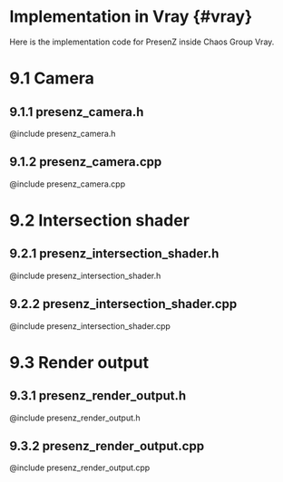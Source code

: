 # Implementation in Vray {#vray}

Here is the implementation code for PresenZ inside Chaos Group Vray.

# 9.1 Camera
## 9.1.1 presenz_camera.h

@include presenz_camera.h

## 9.1.2 presenz_camera.cpp

@include presenz_camera.cpp

# 9.2 Intersection shader

## 9.2.1 presenz_intersection_shader.h

@include presenz_intersection_shader.h

## 9.2.2 presenz_intersection_shader.cpp

@include presenz_intersection_shader.cpp

# 9.3 Render output

## 9.3.1 presenz_render_output.h

@include presenz_render_output.h

## 9.3.2 presenz_render_output.cpp

@include presenz_render_output.cpp